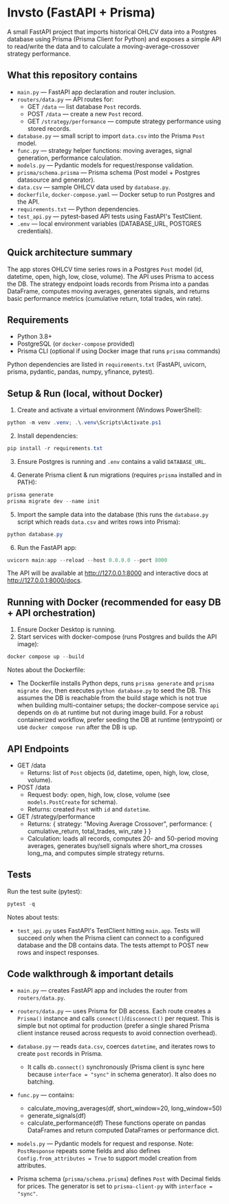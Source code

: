 # Invsto (FastAPI + Prisma)

A small FastAPI project that imports historical OHLCV data into a Postgres database using Prisma (Prisma Client for Python) and exposes a simple API to read/write the data and to calculate a moving-average-crossover strategy performance.

## What this repository contains

- `main.py` — FastAPI app declaration and router inclusion.
- `routers/data.py` — API routes for:
  - GET `/data` — list database `Post` records.
  - POST `/data` — create a new `Post` record.
  - GET `/strategy/performance` — compute strategy performance using stored records.
- `database.py` — small script to import `data.csv` into the Prisma `Post` model.
- `func.py` — strategy helper functions: moving averages, signal generation, performance calculation.
- `models.py` — Pydantic models for request/response validation.
- `prisma/schema.prisma` — Prisma schema (Post model + Postgres datasource and generator).
- `data.csv` — sample OHLCV data used by `database.py`.
- `dockerfile`, `docker-compose.yaml` — Docker setup to run Postgres and the API.
- `requirements.txt` — Python dependencies.
- `test_api.py` — pytest-based API tests using FastAPI's TestClient.
- `.env` — local environment variables (DATABASE_URL, POSTGRES credentials).

## Quick architecture summary

The app stores OHLCV time series rows in a Postgres `Post` model (id, datetime, open, high, low, close, volume). The API uses Prisma to access the DB. The strategy endpoint loads records from Prisma into a pandas DataFrame, computes moving averages, generates signals, and returns basic performance metrics (cumulative return, total trades, win rate).

## Requirements

- Python 3.8+
- PostgreSQL (or `docker-compose` provided)
- Prisma CLI (optional if using Docker image that runs `prisma` commands)

Python dependencies are listed in `requirements.txt` (FastAPI, uvicorn, prisma, pydantic, pandas, numpy, yfinance, pytest).

## Setup & Run (local, without Docker)

1. Create and activate a virtual environment (Windows PowerShell):

```powershell
python -m venv .venv; .\.venv\Scripts\Activate.ps1
```

2. Install dependencies:

```powershell
pip install -r requirements.txt
```

3. Ensure Postgres is running and `.env` contains a valid `DATABASE_URL`. 

4. Generate Prisma client & run migrations (requires `prisma` installed and in PATH):

```powershell
prisma generate
prisma migrate dev --name init
```

5. Import the sample data into the database (this runs the `database.py` script which reads `data.csv` and writes rows into Prisma):

```powershell
python database.py
```

6. Run the FastAPI app:

```powershell
uvicorn main:app --reload --host 0.0.0.0 --port 8000
```

The API will be available at http://127.0.0.1:8000 and interactive docs at http://127.0.0.1:8000/docs.

## Running with Docker (recommended for easy DB + API orchestration)

1. Ensure Docker Desktop is running.
2. Start services with docker-compose (runs Postgres and builds the API image):

```powershell
docker compose up --build
```

Notes about the Dockerfile:
- The Dockerfile installs Python deps, runs `prisma generate` and `prisma migrate dev`, then executes `python database.py` to seed the DB. This assumes the DB is reachable from the build stage which is not true when building multi-container setups; the docker-compose service `api` depends on `db` at runtime but not during image build. For a robust containerized workflow, prefer seeding the DB at runtime (entrypoint) or use `docker compose run` after the DB is up.

## API Endpoints

- GET /data
  - Returns: list of `Post` objects (id, datetime, open, high, low, close, volume).
- POST /data
  - Request body: open, high, low, close, volume (see `models.PostCreate` for schema).
  - Returns: created `Post` with `id` and `datetime`.
- GET /strategy/performance
  - Returns: { strategy: "Moving Average Crossover", performance: { cumulative_return, total_trades, win_rate } }
  - Calculation: loads all records, computes 20- and 50-period moving averages, generates buy/sell signals where short_ma crosses long_ma, and computes simple strategy returns.

## Tests

Run the test suite (pytest):

```powershell
pytest -q
```

Notes about tests:
- `test_api.py` uses FastAPI's TestClient hitting `main.app`. Tests will succeed only when the Prisma client can connect to a configured database and the DB contains data. The tests attempt to POST new rows and inspect responses.

## Code walkthrough & important details

- `main.py` — creates FastAPI app and includes the router from `routers/data.py`.

- `routers/data.py` — uses Prisma for DB access. Each route creates a `Prisma()` instance and calls `connect()`/`disconnect()` per request. This is simple but not optimal for production (prefer a single shared Prisma client instance reused across requests to avoid connection overhead).

- `database.py` — reads `data.csv`, coerces `datetime`, and iterates rows to create `post` records in Prisma.
  - It calls `db.connect()` synchronously (Prisma client is sync here because `interface = "sync"` in schema generator). It also does no batching.

- `func.py` — contains:
  - calculate_moving_averages(df, short_window=20, long_window=50)
  - generate_signals(df)
  - calculate_performance(df)
  These functions operate on pandas DataFrames and return computed DataFrames or performance dict.

- `models.py` — Pydantic models for request and response. Note: `PostResponse` repeats some fields and also defines `Config.from_attributes = True` to support model creation from attributes.

- Prisma schema (`prisma/schema.prisma`) defines `Post` with Decimal fields for prices. The generator is set to `prisma-client-py` with `interface = "sync"`.







